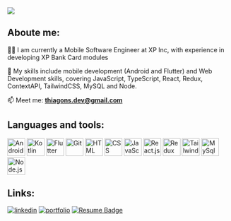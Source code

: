 <img align="center" src="https://readme-typing-svg.herokuapp.com?size=30&duration=4000&color=41ADFB&center=falso&vCenter=falso&width=650&height=90&lines=Hi+there!+👋+I'm+Thiago+Sousa;Welcome+to+my+profile!;">

## Aboute me: 

<!-- <img align="right" src="https://github.com/thiagodanobrega/thiagodanobrega/blob/main/programmer.gif?raw=true" height="250"/> -->

👩‍💻 I am currently a Mobile Software Engineer at XP Inc, with experience in developing XP Bank Card modules

🧠 My skills include mobile development (Android and Flutter) and Web Development skills, covering JavaScript, TypeScript, React, Redux, ContextAPI, TailwindCSS, MySQL and Node.

📫 Meet me: **thiagons.dev@gmail.com**

## Languages and tools:

<p align="left"> 
  <a href="https://img.icons8.com/color/344/nodejs.png" target="_blank"><img title="Android" width="40" src="https://img.icons8.com/fluency/512/android-os.png"/></a>
  <a href="https://img.icons8.com/color/344/nodejs.png" target="_blank"><img title="Kotlin" width="40" src="https://img.icons8.com/color/344/kotlin.png" /></a>
  <a href="https://img.icons8.com/color/344/nodejs.png" target="_blank"><img title="Flutter" width="40" src="https://img.icons8.com/color/344/flutter.png" /></a>
  <a href="https://icons8.com/icon/20906/git" target="_blank"><img title="Git" height="40" src="https://img.icons8.com/color/48/000000/git.png"/></a>
  <a href="https://icons8.com/icon/20909/html-5" target="_blank"><img title="HTML" height="40" src="https://img.icons8.com/color/48/000000/html-5--v1.png"/></a>
  <a href="https://icons8.com/icon/21278/css3" target="_blank"><img title="CSS" height="40" src="https://img.icons8.com/color/48/000000/css3.png"/></a>
  <a href="https://icons8.com/icon/tGvHBPJaKqEd/javascript" target="_blank"><img title="JavaScript" height="40" src="https://img.icons8.com/color/48/000000/javascript--v2.png" /></a>
  <a href="https://icons8.com/icon/t5K2CR8feVdX/react" target="_blank"><img title="React.js" width="40" src="https://img.icons8.com/officel/80/000000/react.png" width="48px" /></a>
  <a href="https://icons8.com/icon/jD-fJzVguBmw/redux"><img title="Redux" height="40" src="https://img.icons8.com/color/48/000000/redux.png" /></a>
  <a href="https://www.vectorlogo.zone/logos/tailwindcss/tailwindcss-icon.svg" target="_blank"><img title="Tailwindcss" height="40" src="https://www.vectorlogo.zone/logos/tailwindcss/tailwindcss-icon.svg" /></a>
  <a href="https://img.icons8.com/color/344/mysql-logo.png" target="_blank"><img title="MySql" width="40" src="https://img.icons8.com/color/344/mysql-logo.png" width="48px" /></a>
  <a href="https://img.icons8.com/color/344/nodejs.png" target="_blank"><img title="Node.js" width="40" src="https://img.icons8.com/color/344/nodejs.png" width="48px" /></a> 
</p>
   
## Links:  

[![linkedin](https://img.shields.io/badge/linkedin-0A66C2?style=for-the-badge&logo=linkedin&logoColor=white)](https://www.linkedin.com/in/thiagosousa-dev/)
[![portfolio](https://img.shields.io/badge/my_portfolio-000?style=for-the-badge&logo=ko-fi&logoColor=white)](https://my-portfolio-thiagodanobrega.vercel.app/)
[![Resume Badge](https://img.shields.io/badge/-Resume-000?style=for-the-badge&logo=read-the-docs&logoColor=white)](https://gitconnected.com/thiagodanobrega/resume)

<!--
## Statistics:

<img height="150em" align="right" src="https://github-readme-stats.vercel.app/api?username=thiagosousa-dev&show_icons=true&theme=algolia"/>
<img height="150em" src="https://github-readme-stats.vercel.app/api/top-langs/?username=thiagosousa-dev&layout=compact&langs_count=7&theme=algolia"/>

-->

 <!--
 ## Hi there 👋
- 🔭 I’m currently working on ...
- 🌱 I’m currently learning ...
- 👯 I’m looking to collaborate on ...
- 🤔 I’m looking for help with ...
- 💬 Ask me about ...
- 📫 How to reach me: ...
- 😄 Pronouns: ...
- ⚡ Fun fact: ...
-->
